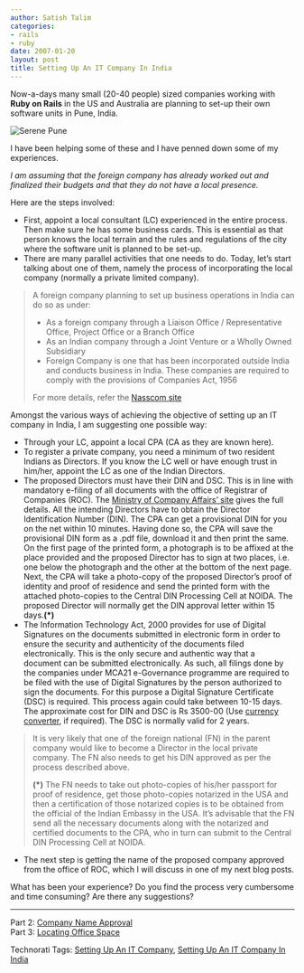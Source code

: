 ```yaml
---
author: Satish Talim
categories:
- rails
- ruby
date: 2007-01-20
layout: post
title: Setting Up An IT Company In India
---
```


Now-a-days many small (20-40 people) sized companies working with **Ruby
on Rails** in the US and Australia are planning to set-up their own
software units in Pune, India.<!--more-->

![Serene
Pune](http://rubylearning.com/images/mulshi.jpg "Serene Pune, India")

I have been helping some of these and I have penned down some of my
experiences.

*I am assuming that the foreign company has already worked out and
finalized their budgets and that they do not have a local presence.*

Here are the steps involved:

-   First, appoint a local consultant (LC) experienced in the entire
    process. Then make sure he has some business cards. This is
    essential as that person knows the local terrain and the rules and
    regulations of the city where the software unit is planned to be
    set-up.
-   There are many parallel activities that one needs to do. Today,
    let’s start talking about one of them, namely the process of
    incorporating the local company (normally a private limited
    company).

> A foreign company planning to set up business operations in India can
> do so as under:
>
> -   As a foreign company through a Liaison Office / Representative
>     Office, Project Office or a Branch Office
> -   As an Indian company through a Joint Venture or a Wholly Owned
>     Subsidiary
> -   Foreign Company is one that has been incorporated outside India
>     and conducts business in India. These companies are required to
>     comply with the provisions of Companies Act, 1956
>
> For more details, refer the [Nasscom
> site](http://www.nasscom.in/Nasscom/templates/NormalPage.aspx?id=6216)

Amongst the various ways of achieving the objective of setting up an IT
company in India, I am suggesting one possible way:

-   Through your LC, appoint a local CPA (CA as they are known here).
-   To register a private company, you need a minimum of two resident
    Indians as Directors. If you know the LC well or have enough trust
    in him/her, appoint the LC as one of the Indian Directors.
-   The proposed Directors must have their DIN and DSC. This is in line
    with mandatory e-filing of all documents with the office of
    Registrar of Companies (ROC). The [Ministry of Company Affairs’
    site](http://www.mca.gov.in/) gives the full details. All the
    intending Directors have to obtain the Director Identification
    Number (DIN). The CPA can get a provisional DIN for you on the net
    within 10 minutes. Having done so, the CPA will save the provisional
    DIN form as a .pdf file, download it and then print the same. On the
    first page of the printed form, a photograph is to be affixed at the
    place provided and the proposed Director has to sign at two places,
    i.e. one below the photograph and the other at the bottom of the
    next page. Next, the CPA will take a photo-copy of the proposed
    Director’s proof of identity and proof of residence and send the
    printed form with the attached photo-copies to the Central DIN
    Processing Cell at NOIDA. The proposed Director will normally get
    the DIN approval letter within 15 days.**(\*)**
-   The Information Technology Act, 2000 provides for use of Digital
    Signatures on the documents submitted in electronic form in order to
    ensure the security and authenticity of the documents filed
    electronically. This is the only secure and authentic way that a
    document can be submitted electronically. As such, all filings done
    by the companies under MCA21 e-Governance programme are required to
    be filed with the use of Digital Signatures by the person authorized
    to sign the documents. For this purpose a Digital Signature
    Certificate (DSC) is required. This process again could take between
    10-15 days. The approximate cost for DIN and DSC is Rs 3500-00 (Use
    [currency converter](http://www.xe.com/ucc/), if required). The DSC
    is normally valid for 2 years.

> It is very likely that one of the foreign national (FN) in the parent
> company would like to become a Director in the local private company.
> The FN also needs to get his DIN approved as per the process described
> above.
>
> **(\*)** The FN needs to take out photo-copies of his/her passport for
> proof of residence, get those photo-copies notarized in the USA and
> then a certification of those notarized copies is to be obtained from
> the official of the Indian Embassy in the USA. It’s advisable that the
> FN send all the necessary documents along with the notarized and
> certified documents to the CPA, who in turn can submit to the Central
> DIN Processing Cell at NOIDA.

-   The next step is getting the name of the proposed company approved
    from the office of ROC, which I will discuss in one of my next blog
    posts.

What has been your experience? Do you find the process very cumbersome
and time consuming? Are there any suggestions?

* * * * *

Part 2: [Company Name
Approval](http://rubylearning.com/blog/2007/01/26/company-name-approval/)\
Part 3: [Locating Office
Space](http://rubylearning.com/blog/2007/01/26/locating-office-space/)


Technorati Tags: [Setting Up An IT
Company](http://technorati.com/tag/Setting+Up+An+IT+Company), [Setting
Up An IT Company In
India](http://technorati.com/tag/Setting+Up+An+IT+Company+In+India)
